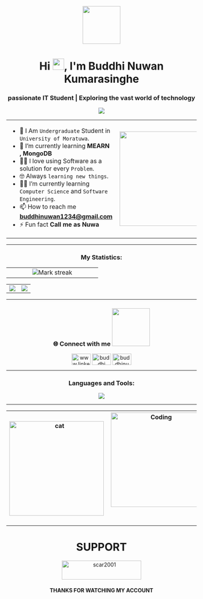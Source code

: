 <p align="center" ><img  src = "https://github.com/7oSkaaa/7oSkaaa/blob/main/Images/about_me.gif?raw=true" width = 100px></p>
<h1 align="center">Hi <img src = "https://raw.githubusercontent.com/MartinHeinz/MartinHeinz/master/wave.gif" width = 30px>, I'm Buddhi Nuwan Kumarasinghe</h1>
<h3 align="center">passionate IT Student | Exploring the vast world of technology</h3>

<p align="center"><img align="center" src="https://visitcount.itsvg.in/api?id=BuddhiNuwan97&label=Profile%20Views&color=3&icon=5&pretty=true" /></p>
<table align="center">
<tr border="none">
<td width="100%" align="left">

- :school: I Am `Undergraduate` Student in `University of Moratuwa`.
- 🌱 I’m currently learning **MEARN , MongoDB**
- :technologist: I love using Software as a solution for every `Problem`.
- :nerd_face: Always `learning new things`.
- :student: I’m currently learning `Computer Science` and `Software Engineering`.
- 📫 How to reach me **buddhinuwan1234@gmail.com**
- ⚡ Fun fact **Call me as Nuwa**
  
</td>
<td align="center">
<img align="right" src="https://github.com/7oSkaaa/7oSkaaa/blob/main/Images/Right_Side.gif?raw=true" width = 250px>

</td>
</tr>
</table>

---
<h3 align="center">My Statistics:</h3>
<p align="center">
  <table align="center">
    <tr border="none">
      <td width="50%" align="center">
        <img  title="🔥 Get streak stats for your profile at git.io/streak-stats" alt="Mark streak" src="https://github-readme-streak-stats.herokuapp.com/?user=BuddhiNuwan97&theme=merko&hide_border=false" />
      </td>
    </tr>
  </table>
  <table align="center">
    <tr border="none">
      <td width="50%">
        <img  align="center" src="https://github-readme-stats.vercel.app/api?username=BuddhiNuwan97&theme=merko&hide_border=false&include_all_commits=false&count_private=false" />
      </td>
      <td width="50%" align="center">
        <img src="https://github-readme-stats.vercel.app/api/top-langs/?username=BuddhiNuwan97&theme=merko&hide_border=false&include_all_commits=false&count_private=false&layout=compact"/>
      </td>
    </tr>
  </table>
  
---
<h3 align="center">🌐 Connect with me <img src='https://raw.githubusercontent.com/ShahriarShafin/ShahriarShafin/main/Assets/handshake.gif' width="100px"></h3>
<p align="center">
<a href="https://www.linkedin.com/in/buddhi-nuwan-26018223a" target="blank"><img align="center" src="https://raw.githubusercontent.com/rahuldkjain/github-profile-readme-generator/master/src/images/icons/Social/linked-in-alt.svg" alt="www.linkedin.com/in/buddhi-nuwan-26018223a" height="30" width="50" /></a>
<a href="https://fb.com/buddhi kumarasingha" target="blank"><img align="center" src="https://raw.githubusercontent.com/rahuldkjain/github-profile-readme-generator/master/src/images/icons/Social/facebook.svg" alt="buddhi kumarasingha" height="30" width="50" /></a>
<a href="https://instagram.com/buddhinuwan_97" target="blank"><img align="center" src="https://raw.githubusercontent.com/rahuldkjain/github-profile-readme-generator/master/src/images/icons/Social/instagram.svg" alt="buddhinuwan_97" height="30" width="50" /></a>
</p>

---

<h3 align="center">Languages and Tools:</h3>
<p align="center">
  <a href="https://skillicons.dev">
    <img src="https://skillicons.dev/icons?i=html,css,bootstrap,javascript,php,mysql,jquery,spring,react,angular,mongodb,nodejs,git,github,java,laravel,linux,figma,wordpress,python,arduino,vscode,androidstudio,photoshop,ai,c#" />
    
  </a>
</p>

---
<table align="center">
  <tr>
    <th>
      <img align="Left" alt="cat" width=250px height=250px src="https://cdn.dribbble.com/users/1277312/screenshots/14733298/media/39b1045e593737587dd60e42c8422d1f.gif" >
    </th>
    <th>
      <img align="center" alt="Coding" width=250px height=250px src="https://i.pinimg.com/originals/81/17/8b/81178b47a8598f0c81c4799f2cdd4057.gif">
  <h1 align="center">
    </th>
    <th>
      <img align="right" width=250px height=250px alt="side_sticker" src="https://media.giphy.com/media/TEnXkcsHrP4YedChhA/giphy.gif" />
    </th>
  </tr>
</table>
<p>
   <h1 align="center"> SUPPORT</h1><p align="center"><a href="https://buymeacoffee.com/buddhinuwan97"> <img align="center" src="https://cdn.buymeacoffee.com/buttons/v2/default-yellow.png" height="50" width="210" alt="scar2001" /></a></p>
   <h4 align="center"> THANKS FOR WATCHING MY ACCOUNT </h4>
</p>

